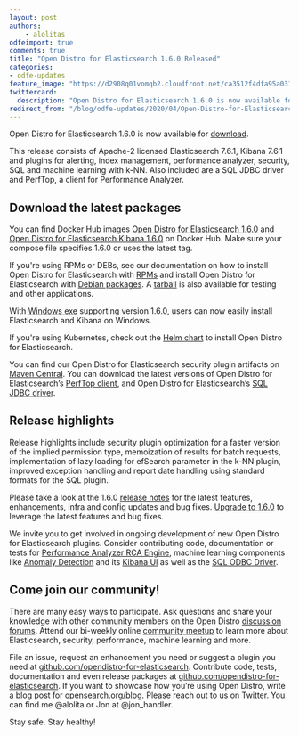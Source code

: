 ```yaml
---
layout: post
authors: 
    - alolitas
odfeimport: true
comments: true
title: "Open Distro for Elasticsearch 1.6.0 Released"
categories:
- odfe-updates
feature_image: "https://d2908q01vomqb2.cloudfront.net/ca3512f4dfa95a03169c5a670a4c91a19b3077b4/2019/03/26/open_disto-elasticsearch-logo-800x400.jpg"
twittercard:
  description: "Open Distro for Elasticsearch 1.6.0 is now available for download."
redirect_from: "/blog/odfe-updates/2020/04/Open-Distro-for-Elasticsearch-1.6.0-released/"
---
```



Open Distro for Elasticsearch 1.6.0 is now available for [download](https://opendistro.github.io/for-elasticsearch/downloads.html).

This release consists of Apache-2 licensed Elasticsearch 7.6.1, Kibana 7.6.1 and plugins for alerting, index management, performance analyzer, security, SQL and machine learning with k-NN. Also included are a SQL JDBC driver and PerfTop, a client for Performance Analyzer.

## Download the latest packages

You can find Docker Hub images [Open Distro for Elasticsearch 1.6.0](https://hub.docker.com/r/amazon/opendistro-for-elasticsearch) and [Open Distro for Elasticsearch Kibana 1.6.0](https://hub.docker.com/r/amazon/opendistro-for-elasticsearch-kibana) on Docker Hub. Make sure your compose file specifies 1.6.0 or uses the latest tag.

If you're using RPMs or DEBs, see our documentation on how to install Open Distro for Elasticsearch with [RPMs](https://opendistro.github.io/for-elasticsearch-docs/docs/install/rpm/) and install Open Distro for Elasticsearch with [Debian packages](https://opendistro.github.io/for-elasticsearch-docs/docs/install/deb/). A [tarball](https://opendistro.github.io/for-elasticsearch-docs/docs/install/tar/) is also available for testing and other applications.

With [Windows exe](https://opendistro.github.io/for-elasticsearch-docs/docs/install/windows/) supporting version 1.6.0, users can now easily install Elasticsearch and Kibana on Windows.

If you're using Kubernetes, check out the [Helm chart](https://opendistro.github.io/for-elasticsearch-docs/docs/install/helm/) to install Open Distro for Elasticsearch.

You can find our Open Distro for Elasticsearch security plugin artifacts on [Maven Central](https://mvnrepository.com/artifact/com.amazon.opendistroforelasticsearch). You can download the latest versions of Open Distro for Elasticsearch’s [PerfTop client](https://www.npmjs.com/package/@aws/opendistro-for-elasticsearch-perftop), and Open Distro for Elasticsearch’s [SQL JDBC driver](https://d3g5vo6xdbdb9a.cloudfront.net/downloads/elasticsearch-clients/opendistro-sql-jdbc/opendistro-sql-jdbc-1.6.0.0.jar).

## Release highlights

Release highlights include security plugin optimization for a faster version of the implied permission type, memoization of results for batch requests, implementation of lazy loading for efSearch parameter in the k-NN plugin, improved exception handling and report date handling using standard formats for the SQL plugin.

Please take a look at the 1.6.0 [release notes](https://github.com/opendistro-for-elasticsearch/opendistro-build/blob/master/release-notes/opendistro-for-elasticsearch-release-notes-1.6.0.md) for the latest features, enhancements, infra and config updates and bug fixes. [Upgrade to 1.6.0](https://opendistro.github.io/for-elasticsearch/downloads.html) to leverage the latest features and bug fixes.

We invite you to get involved in ongoing development of new Open Distro for Elasticsearch plugins. Consider contributing code, documentation or tests for [Performance Analyzer RCA Engine](https://github.com/opendistro-for-elasticsearch/performance-analyzer-rca),  machine learning components like [Anomaly Detection](https://github.com/opendistro-for-elasticsearch/anomaly-detection-kibana-plugin) and its [Kibana UI](https://github.com/opendistro-for-elasticsearch/anomaly-detection-kibana-plugin) as well as the [SQL ODBC Driver](https://github.com/opendistro-for-elasticsearch/sql-odbc).

## Come join our community!

There are many easy ways to participate. Ask questions and share your knowledge with other community members on the Open Distro [discussion forums](https://discuss.opendistrocommunity.dev/). Attend our bi-weekly online [community meetup](https://www.meetup.com/Open-Distro-for-Elasticsearch-Meetup-Group) to learn more about Elasticsearch, security, performance, machine learning and more.

File an issue, request an enhancement you need or suggest a plugin you need at [github.com/opendistro-for-elasticsearch](https://github.com/opendistro-for-elasticsearch). Contribute code, tests, documentation and even release packages at [github.com/opendistro-for-elasticsearch](https://github.com/opendistro-for-elasticsearch). If you want to showcase how you’re using Open Distro, write a blog post for [opensearch.org/blog](https://opensearch.org/blog). Please reach out to us on Twitter. You can find me @alolita or Jon at @jon_handler.

Stay safe. Stay healthy!
